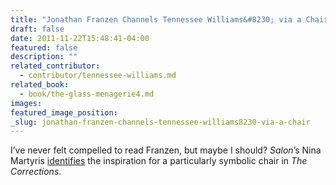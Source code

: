```yaml
---
title: "Jonathan Franzen Channels Tennessee Williams&#8230; via a Chair"
draft: false
date: 2011-11-22T15:48:41-04:00
featured: false
description: ""
related_contributor:
  - contributor/tennessee-williams.md
related_book:
  - book/the-glass-menagerie4.md
images:
featured_image_position: 
_slug: jonathan-franzen-channels-tennessee-williams8230-via-a-chair
---
```


I’ve never felt compelled to read Franzen, but maybe I should? _Salon_’s Nina Martyris [identifies](http://www.salon.com/2011/11/22/the_secret_jonathan_franzen_influence_hiding_in_plain_sight/singleton/) the inspiration for a particularly symbolic chair in _The Corrections_. 

